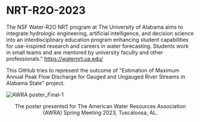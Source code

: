 # NRT-R2O-2023
The NSF Water-R2O NRT program at The University of Alabama aims to integrate hydrologic engineering, artificial intelligence, and decision science into an interdisciplinary education program enhancing student capabilities for use-inspired research and careers in water forecasting. Students work in small teams and are mentored by university faculty and other professionals." https://waternrt.ua.edu/

This GitHub tries to represent the outcome of "Estimation of Maximum Annual Peak Flow Discharge for Gauged and Ungauged River Streams in Alabama State" project.

![AWRA poster_Final-1](https://github.com/Reizrb/NRT-R2O-2023/assets/133435701/2b4d0a5e-e239-4b28-85a9-3835c7d68ec7)

<div align="center">
    The poster presented for The American Water Resources Association (AWRA) Spring Meeting 2023, Tuscaloosa, AL. 
</div>
